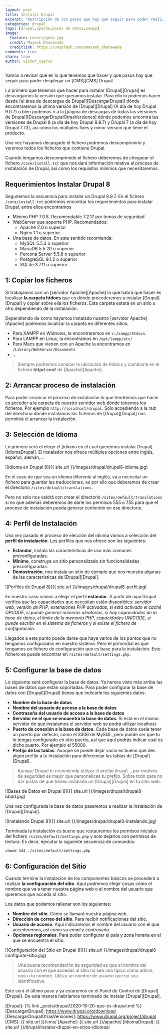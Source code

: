 ```yaml
---
layout: post
title: Instalar Drupal
excerpt: "Descripción de los pasos que hay que seguir para poder realizar para poder instalar Drupal (idioma, configuración de base de datos, creación de usuarios,...)"
categories: drupal
tags: [drupal,apache,bases de datos,xampp]
image:
  feature: covers/gota.jpg
  credit: Mayank Dhanawade
  creditlink: https://unsplash.com/@mayank_dhanawade
comments: true
share: true
author: victor_cuervo
---
```


Vamos a revisar qué es lo que tenemos que hacer y que pasos hay que seguir para poder desplegar un [CMS][CMS] Drupal.

Lo primero que tenemos que hacer para instalar [Drupal][Drupal] es descargarnos la versión que queramos instalar. Para ello lo podemos hacer desde [el área de descargas de Drupal][DescargarDrupal] dónde encontraremos la última versión de [Drupal][Drupal] (A día de hoy Drupal 9.0.7) o bien podemos ir a la [página de descargas de todas las versiones de Drupal][DescargarDrupalOtrasVersiones] dónde podemos encontra las versiones de Drupal 8 (a día de hoy Drupal 8.9.7) y Drupal 7 (a día de hoy Drupal 7.73), así cómo los múltiples fixes y minor version que tiene el producto.

Una vez hayamos decargado el fichero podremos descomprimirlo y veremos todos los ficheros que contiene Drupal.

Cuando tengamos descomprimido el fichero deberemos de chequear el fichero `/core/install.txt` que nos dará información relativa al proceso de instalación de Drupal, así como los requisitos mínimos que necesitaremos.

## Requerimientos Instalar Drupal 8
Seguiremos la secuencia para instalar un Drupal 8.9.7. En el fichero `/core/install.txt` podremos encontrar los requerimientos para instalar Drupal, entre ellos encontramos

* Mínimo PHP 7.0.8. Recomendable 7.2.17 por temas de seguridad
* WebServer que soporte PHP. Recomendados:
  * Apache 2.0 o superior
  * Nginx 1.1 o superior.
* Una base de datos. En este sentido recomienda:
  * MySQL 5.5.3 o superior
  * MariaDB 5.5.20 o superior
  * Percona Server 5.5.8 o superior
  * PostgreSQL 9.1.2 o superior
  * SQLite 3.7.11 o superior

## 1: Copiar los ficheros
Si trabajamos con un [servidor Apache][Apache] lo que habrá que hacer es localizar **la carpeta htdocs** que es dónde procederemos a instalar [Drupal][Drupal] y copiar sobre ella los ficheros. Esta carpeta estará en un sitio u otro dependiendo de la instalación.

Dependiendo de como hayamos instalado nuestro [servidor Apache][Apache] podremos localizar la carpeta en diferentes sitios:

* Para XAMPP en Widnows, la encontraremos en `c:/xampp/htdocs`.
* Para LAMPP en Linux, la encontramos en `/opt/lampp/etc/`
* Para Macs que vienen con un Apache la encontramos en `/Library/WebServer/Documents`
* ...

> Siempre podremos conocer la ubicación de htdocs y cambiarla en el fichero **httpd.conf** de [Apache][Apache].

## 2: Arrancar proceso de instalación
Para poder arrancar el proceso de instalación lo que tendremos que hacer es acceder a la carpeta de nuestro servidor web dónde tenemos los ficheros. Por ejemplo `http://localhost/drupal`. Solo accediendo a la raíz del directorio dónde instalamos los ficheros de [Drupal][Drupal] nos permitirá el arrancar la instalación.

## 3: Selección de Idioma
Lo primero será el elegir el [idioma en el cual queremos instalar Drupal][IdiomaDrupal]. El instalador nos ofrece múltiples opciones entre inglés, español, alemán,...

![Idioma en Drupal 8]({{ site.url }}/images/drupal/drupal8-idioma.jpg)

En el caso de que sea un idioma diferente al inglés, va a necesitar un fichero para guardar las traducciones, es por ello que deberemos de crear el directorio `/sites/default/translations`. 

Pero no solo nos valdrá con crear el directorio `/sites/default/translations` si no que además deberemos de darle los permisos 555 o 755 para que el proceso de instalación pueda generar contenido en ese directorio.

## 4: Perfil de Instalación

Una vez pasado el proceso de elección del idioma vamos a selección del **perfil de instalación**. Los perfiles que nos ofrece son los siguientes:

* **Estándar**, instala las características de uso más comunes preconfiguradas.
* **Mínimo**, construye un sitio personalizado sin funcionalidades preconfiguradas.
* **Demostración**, nos instala un sitio de ejemplo que nos muestra algunas de las características de [Drupal][Drupal].

![Perfiles de Drupal 8]({{ site.url }}/images/drupal/drupal8-perfil.jpg)

En nuestro caso vamos a elegir el perfil **estándar**. A partir de aquí Drupal verifica que las capacidades que necesitan están disponibles: *servidor web*, *versión de PHP*, *extensiones PHP activadas*, *si está activado el caché OPCODE*, *si puede generar números aleatorios*, *si hay capacidades de la base de datos*, *el límite de la memoria PHP*, *capacidades UNICODE*, *si puede escribir en el sistema de ficheros* y *si existe el fichero de configuración*.

Llegados a este punto puede darse que haya varios de los puntos que no tengamos configurados en nuestro sistema. Pero el primordial es que tengamos un fichero de configuración que es base para la instalación. Este fichero se puede encontrar en `/sites/default/settings.php`.

## 5: Configurar la base de datos
Lo siguiente será configurar la base de datos. Ya hemos visto más arriba las bases de datos que están soportadas. Para poder configurar la base de datos con [Drupal][Drupal] tienes que indicarle los siguientes datos:
* **Nombre de la base de datos**
* **Nombre del usuario de acceso a la base de datos**
* **Contraseña del usuario de acceso a la base de datos**
* **Servidor en el que se encuentra la base de datos.** Si está en el mismo servidor de que instalamos el servidor web se podrá utilizar localhost.
* **Puerto de conexión a la base de datos.** Cada base de datos suele tener un puerto por defecto, como el 3306 de MySQL, pero puede ser que tu lo tengas configurado en otro puerto, así que aquí podrás indicar cual es dicho puerto. Por ejemplo el 55000.
* **Prefijo de las tablas**. Aunque se puede dejar vacío es bueno que des algún prefijo a tu instalación para diferenciar las tablas de [Drupal][Drupal].

> Aunque Drupal te recomienda utilizar el prefijo `drupal_`, por motivos de seguridad es mejor que personalices tu prefijo. Sobre todo para no dar pistas de que tienes instalado un [Drupal][Drupal] en tu sitio web.

![Bases de Datos en Drupal 8]({{ site.url }}/images/drupal/drupal8-bbdd.jpg)

Una vez configurada la base de datos pasaremos a realizar la instalación de [Drupal][Drupal].

![Instalando Drupal 8]({{ site.url }}/images/drupal/drupal8-instalando.jpg)

Terminada la instalación es bueno que restauremos los permisos iniciales del fichero `/sites/default/settings.php` y solo dejarlos con permisos de lectura. Es decir, ejecutar la siguiente secuencia de comandos:

~~~
chmod 444 ./sites/default/settings.php
~~~

## 6: Configuración del Sitio
Cuando termine la instalación de los componentes básicos se procederá a realizar **la configuración del sitio**. Aquí podremos elegir cosas cómo el nombre que va a tener nuestra página web o el nombre del usuario que queremos que acceda al sitio.

Los datos que podemos rellenar son los siguientes:

* **Nombre del sitio**. Cómo se llamará nuestra página web.
* **Dirección de correo del sitio**. Para recibir notificaciones del sitio.
* **Usuario de acceso**. Aquí indicaremos el nombre del usuario con el que accederemos, así como su *email* y *contraseña*.
* **Opciones regionales**. Para poder configurar el país y zona horaria en el que se encuentra el sitio.

![Configuración del Sitio en Drupal 8]({{ site.url }}/images/drupal/drupal8-configurar-sitio.jpg)

> Una buena recomendación de seguridad es que el nombre del usuario con el que accedas al sitio no sea uno típico como admin, root o tu nombre. Utiliza un nombre de usuario que no sea identificativo.

Este será el último paso y ya estaremos en el Panel de Control de [Drupal][Drupal]. De esta manera habríamos terminado de instalar [Drupal][Drupal].

[Drupal]: {% link _posts/drupal/2020-10-20-que-es-drupal.md %}
[DescargarDrupal]: https://www.drupal.org/download
[DescargarDrupalOtrasVersiones]: https://www.drupal.org/project/drupal
[CMS]: {{ site.url }}/cms/
[Apache]:  {{ site.url }}/apache/
[IdiomaDrupal]: {{ site.url }}/drupal/instalar-drupal-en-otros-idiomas/
